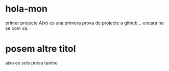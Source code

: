 # hola-mon
primer projecte
Això es una primera prova de projecte a github...
encara no se com va.

# posem altre titol
aixo es sols prova tambe
